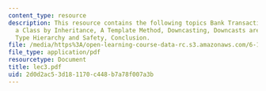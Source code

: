 ```yaml
---
content_type: resource
description: This resource contains the following topics Bank Transaction Code, Extending
  a Class by Inheritance, A Template Method, Downcasting, Downcasts are not Typecasts,
  Type Hierarchy and Safety, Conclusion.
file: /media/https%3A/open-learning-course-data-rc.s3.amazonaws.com/6-170-laboratory-in-software-engineering-fall-2005/2d0d2ac53d181170c448b7a78f007a3b_lec3.pdf
file_type: application/pdf
resourcetype: Document
title: lec3.pdf
uid: 2d0d2ac5-3d18-1170-c448-b7a78f007a3b
---
```

